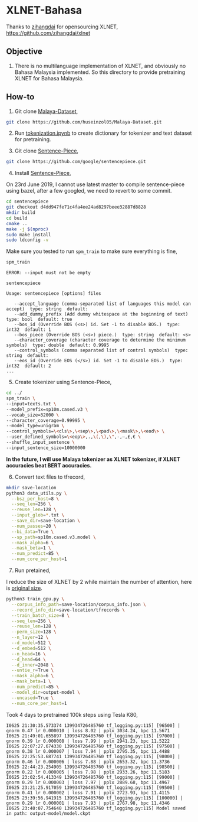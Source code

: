 # XLNET-Bahasa

Thanks to [zihangdai](https://github.com/zihangdai) for opensourcing XLNET, https://github.com/zihangdai/xlnet

## Objective

1. There is no multilanguage implementation of XLNET, and obviously no Bahasa Malaysia implemented. So this directory to provide pretraining XLNET for Bahasa Malaysia.

## How-to

1. Git clone [Malaya-Dataset](https://github.com/huseinzol05/Malaya-Dataset),

```bash
git clone https://github.com/huseinzol05/Malaya-Dataset.git
```

2. Run [tokenization.ipynb](tokenization.ipynb) to create dictionary for tokenizer and text dataset for pretraining.

3. Git clone [Sentence-Piece](https://github.com/google/sentencepiece),

```bash
git clone https://github.com/google/sentencepiece.git
```

4. Install [Sentence-Piece](https://github.com/google/sentencepiece),

On 23rd June 2019, I cannot use latest master to compile sentence-piece using bazel, after a few googled, we need to revert to some commit.

```bash
cd sentencepiece
git checkout d4dd947fe71c4fa4ee24ad8297beee32887d8828
mkdir build
cd build
cmake ..
make -j $(nproc)
sudo make install
sudo ldconfig -v
```

Make sure you tested to run `spm_train` to make sure everything is fine,

```bash
spm_train
```

```text
ERROR: --input must not be empty

sentencepiece

Usage: sentencepiece [options] files

   --accept_language (comma-separated list of languages this model can accept)  type: string  default:
   --add_dummy_prefix (Add dummy whitespace at the beginning of text)  type: bool  default: true
   --bos_id (Override BOS (<s>) id. Set -1 to disable BOS.)  type: int32  default: 1
   --bos_piece (Override BOS (<s>) piece.)  type: string  default: <s>
   --character_coverage (character coverage to determine the minimum symbols)  type: double  default: 0.9995
   --control_symbols (comma separated list of control symbols)  type: string  default:
   --eos_id (Override EOS (</s>) id. Set -1 to disable EOS.)  type: int32  default: 2
...
```

5. Create tokenizer using Sentence-Piece,

```bash
cd ../
spm_train \
--input=texts.txt \
--model_prefix=sp10m.cased.v3 \
--vocab_size=32000 \
--character_coverage=0.99995 \
--model_type=unigram \
--control_symbols=\<cls\>,\<sep\>,\<pad\>,\<mask\>,\<eod\> \
--user_defined_symbols=\<eop\>,.,\(,\),\",-,–,£,€ \
--shuffle_input_sentence \
--input_sentence_size=10000000
```

**In the future, I will use Malaya tokenizer as XLNET tokenizer, if XLNET accuracies beat BERT accuracies.**

6. Convert text files to tfrecord,

```bash
mkdir save-location
python3 data_utils.py \
  --bsz_per_host=8 \
  --seq_len=256 \
  --reuse_len=128 \
  --input_glob=*.txt \
  --save_dir=save-location \
  --num_passes=20 \
  --bi_data=True \
  --sp_path=sp10m.cased.v3.model \
  --mask_alpha=6 \
  --mask_beta=1 \
  --num_predict=85 \
  --num_core_per_host=1
```

7. Run pretained,

I reduce the size of XLNET by 2 while maintain the number of attention, here is [original size](https://github.com/zihangdai/xlnet#pretraining-with-xlnet).

```bash
python3 train_gpu.py \
  --corpus_info_path=save-location/corpus_info.json \
  --record_info_dir=save-location/tfrecords \
  --train_batch_size=8 \
  --seq_len=256 \
  --reuse_len=128 \
  --perm_size=128 \
  --n_layer=12 \
  --d_model=512 \
  --d_embed=512 \
  --n_head=16 \
  --d_head=64 \
  --d_inner=2048 \
  --untie_r=True \
  --mask_alpha=6 \
  --mask_beta=1 \
  --num_predict=85 \
  --model_dir=output-model \
  --uncased=True \
  --num_core_per_host=1
```

Took 4 days to pretrained 100k steps using Tesla K80,

```
I0625 21:30:35.573374 139934726485760 tf_logging.py:115] [96500] | gnorm 0.47 lr 0.000010 | loss 8.02 | pplx 3034.24, bpc 11.5671
I0625 21:49:01.655897 139934726485760 tf_logging.py:115] [97000] | gnorm 0.39 lr 0.000008 | loss 7.99 | pplx 2941.23, bpc 11.5222
I0625 22:07:27.674330 139934726485760 tf_logging.py:115] [97500] | gnorm 0.38 lr 0.000007 | loss 7.94 | pplx 2795.35, bpc 11.4488
I0625 22:25:53.687741 139934726485760 tf_logging.py:115] [98000] | gnorm 0.46 lr 0.000006 | loss 7.88 | pplx 2653.32, bpc 11.3736
I0625 22:44:23.254905 139934726485760 tf_logging.py:115] [98500] | gnorm 0.22 lr 0.000005 | loss 7.98 | pplx 2933.26, bpc 11.5183
I0625 23:02:54.413349 139934726485760 tf_logging.py:115] [99000] | gnorm 0.29 lr 0.000003 | loss 7.97 | pplx 2889.68, bpc 11.4967
I0625 23:21:25.917059 139934726485760 tf_logging.py:115] [99500] | gnorm 0.41 lr 0.000002 | loss 7.91 | pplx 2723.93, bpc 11.4115
I0625 23:39:56.941915 139934726485760 tf_logging.py:115] [100000] | gnorm 0.29 lr 0.000001 | loss 7.93 | pplx 2767.98, bpc 11.4346
I0625 23:40:07.754640 139934726485760 tf_logging.py:115] Model saved in path: output-model/model.ckpt
```
